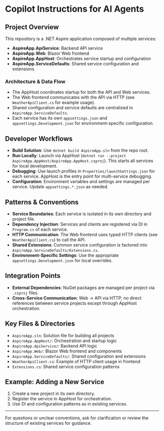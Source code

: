 # Copilot Instructions for AI Agents

## Project Overview
This repository is a .NET Aspire application composed of multiple services:
- **AspireApp.ApiService**: Backend API service
- **AspireApp.Web**: Blazor Web frontend
- **AspireApp.AppHost**: Orchestrates service startup and configuration
- **AspireApp.ServiceDefaults**: Shared service configuration and extensions

### Architecture & Data Flow
- The AppHost coordinates startup for both the API and Web services.
- The Web frontend communicates with the API via HTTP (see `WeatherApiClient.cs` for example usage).
- Shared configuration and service defaults are centralized in `AspireApp.ServiceDefaults`.
- Each service has its own `appsettings.json` and `appsettings.Development.json` for environment-specific configuration.

## Developer Workflows
- **Build Solution**: Use `dotnet build AspireApp.sln` from the repo root.
- **Run Locally**: Launch via AppHost (`dotnet run --project AspireApp.AppHost/AspireApp.AppHost.csproj`). This starts all services for local development.
- **Debugging**: Use launch profiles in `Properties/launchSettings.json` for each service. AppHost is the entry point for multi-service debugging.
- **Configuration**: Environment variables and settings are managed per service. Update `appsettings.*.json` as needed.

## Patterns & Conventions
- **Service Boundaries**: Each service is isolated in its own directory and project file.
- **Dependency Injection**: Services and clients are registered via DI in `Program.cs` of each service.
- **HTTP Communication**: The Web frontend uses typed HTTP clients (see `WeatherApiClient.cs`) to call the API.
- **Shared Extensions**: Common service configuration is factored into `AspireApp.ServiceDefaults/Extensions.cs`.
- **Environment-Specific Settings**: Use the appropriate `appsettings.Development.json` for local overrides.

## Integration Points
- **External Dependencies**: NuGet packages are managed per project via `.csproj` files.
- **Cross-Service Communication**: Web → API via HTTP; no direct references between service projects except through AppHost orchestration.

## Key Files & Directories
- `AspireApp.sln`: Solution file for building all projects
- `AspireApp.AppHost/`: Orchestration and startup logic
- `AspireApp.ApiService/`: Backend API logic
- `AspireApp.Web/`: Blazor Web frontend and components
- `AspireApp.ServiceDefaults/`: Shared configuration and extensions
- `WeatherApiClient.cs`: Example of HTTP client usage in frontend
- `Extensions.cs`: Shared service configuration patterns

## Example: Adding a New Service
1. Create a new project in its own directory.
2. Register the service in AppHost for orchestration.
3. Use DI and configuration patterns as in existing services.

---
For questions or unclear conventions, ask for clarification or review the structure of existing services for guidance.
